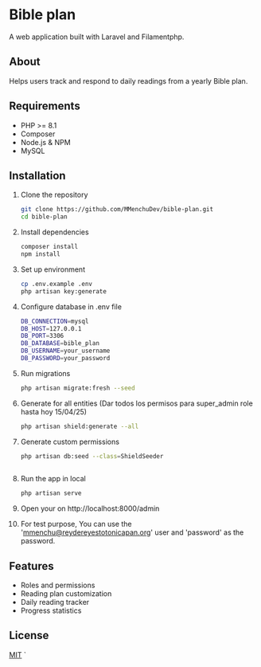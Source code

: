 # Bible plan
A web application built with Laravel and Filamentphp.

## About
Helps users track and respond to daily readings from a yearly Bible plan.

## Requirements
- PHP >= 8.1
- Composer
- Node.js & NPM
- MySQL

## Installation
1. Clone the repository
   ```bash
   git clone https://github.com/MMenchuDev/bible-plan.git
   cd bible-plan

2. Install dependencies 
   ```bash
   composer install 
   npm install
   
3. Set up environment
   ```bash
   cp .env.example .env
   php artisan key:generate
   
4. Configure database in .env file
    ```bash
   DB_CONNECTION=mysql
   DB_HOST=127.0.0.1
   DB_PORT=3306
   DB_DATABASE=bible_plan
   DB_USERNAME=your_username
   DB_PASSWORD=your_password
   
5. Run migrations
    ```bash
   php artisan migrate:fresh --seed
   
6. Generate for all entities (Dar todos los permisos para super_admin role hasta hoy 15/04/25)
   ```bash
   php artisan shield:generate --all
   
7. Generate custom permissions
   ```bash
   php artisan db:seed --class=ShieldSeeder
  
7. Run the app in local
    ```bash
   php artisan serve
   
5. Open your on http://localhost:8000/admin 

7. For test purpose, You can use the 'mmenchu@reydereyestotonicapan.org' user and 'password' as the password.


## Features
- Roles and permissions
- Reading plan customization
- Daily reading tracker
- Progress statistics



## License
[MIT](LICENSE) `
